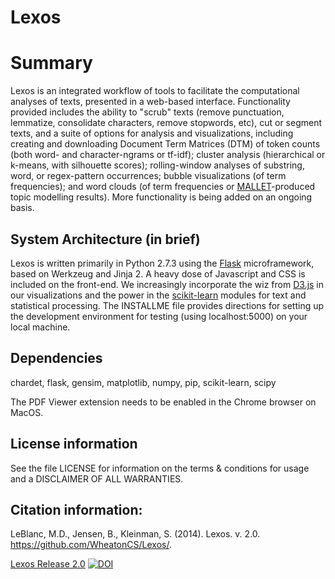 # Lexos
# Summary
Lexos is an integrated workflow of tools to facilitate the computational analyses of texts, presented in a web-based interface. Functionality provided includes the ability to "scrub" texts (remove punctuation, lemmatize, consolidate characters, remove stopwords, etc), cut or segment texts, and a suite of options for analysis and visualizations, including creating and downloading Document Term Matrices (DTM) of token counts (both word- and character-ngrams or tf-idf); cluster analysis (hierarchical or k-means, with silhouette scores); rolling-window analyses of substring, word, or regex-pattern occurrences; bubble visualizations (of term frequencies); and word clouds (of term frequencies or 
[MALLET](http://mallet.cs.umass.edu/)-produced topic modelling results). More functionality is being added on an ongoing basis.


## System Architecture (in brief)
Lexos is written primarily in Python 2.7.3 using the 
[Flask](http://flask.pocoo.org/) microframework, based on Werkzeug and Jinja 2. 
A heavy dose of Javascript and CSS is included on the front-end. We increasingly incorporate the wiz from 
[D3.js](http://d3js.org/) in our visualizations and the power in the 
[scikit-learn](http://scikit-learn.org/stable/) modules for text and statistical processing. 
The INSTALLME file provides directions for setting up the development environment for testing (using localhost:5000) on your local machine.

## Dependencies
chardet, flask, gensim, matplotlib, numpy, pip, scikit-learn, scipy

The PDF Viewer extension needs to be enabled in the Chrome browser on MacOS. 

## License information
See the file LICENSE for information on the
terms & conditions for usage and a DISCLAIMER OF ALL WARRANTIES.

## Citation information:
LeBlanc, M.D., Jensen, B., Kleinman, S. (2014). Lexos. v. 2.0. https://github.com/WheatonCS/Lexos/.

[Lexos Release 2.0](http://dx.doi.org/10.5281/zenodo.10956)
[![DOI](https://zenodo.org/badge/doi/10.5281/zenodo.10956.png)](http://dx.doi.org/10.5281/zenodo.10956)